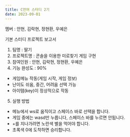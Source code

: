 ```yaml
---
title: C언어 스터디 2기
date: 2023-09-01
---
```


멤버 : 안현, 김락현, 정현환, 우예은

<!--more-->
기본 스터디 프로젝트 보고서

1. 팀명 : 딸기
2. 프로젝트명 : 콘솔을 이용한 미로찾기 게임 구현
3. 참여인원 : 안현, 김락현, 정현환, 우예은
4. 기능 완성도 : 90% 
  - 게임메뉴 작동(게임 시작, 게임 정보)
  - 난이도 쉬움, 중간, 어려움 선택 가능
  - 아이템(key)이 정상적으로 작동
5. 실행 방법
  - 메뉴에서 ws로 움직이고 스페이스 바로 선택을 합니다.
  - 게임 중에는 wasd만 누릅니다, 스페이스 바를 누르면 안됩니다.
  - +를 지나가려면 노란색 별을 먹어야 합니다. 
  - 초록색 0에 도착하면 승리합니다.